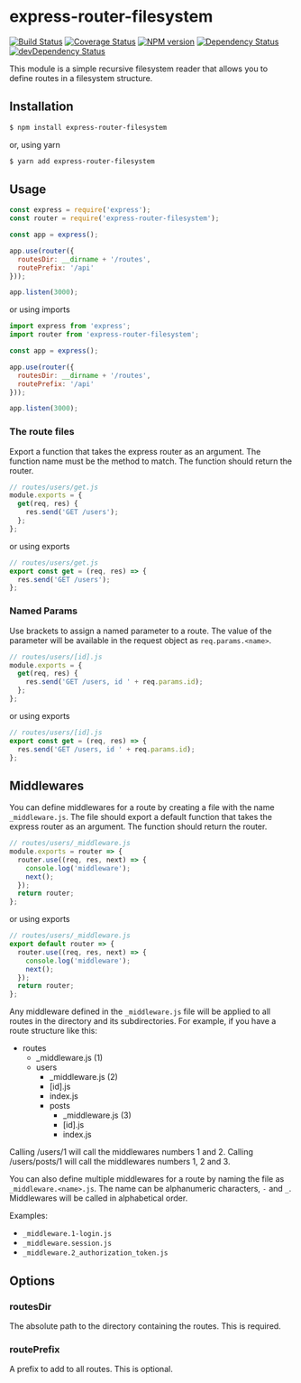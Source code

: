 # express-router-filesystem

[![Build Status](https://travis-ci.org/expressjs/express-router-filesystem.svg?branch=master)](https://travis-ci.org/expressjs/express-router-filesystem)
[![Coverage Status](https://coveralls.io/repos/expressjs/express-router-filesystem/badge.svg?branch=master&service=github)](https://coveralls.io/github/expressjs/express-router-filesystem?branch=master)
[![NPM version](https://badge.fury.io/js/express-router-filesystem.svg)](http://badge.fury.io/js/express-router-filesystem)
[![Dependency Status](https://david-dm.org/expressjs/express-router-filesystem.svg)](https://david-dm.org/expressjs/express-router-filesystem)
[![devDependency Status](https://david-dm.org/expressjs/express-router-filesystem/dev-status.svg)](https://david-dm.org/expressjs/express-router-filesystem#info=devDependencies)

This module is a simple recursive filesystem reader that allows you to define routes in a filesystem structure.

## Installation

```sh
$ npm install express-router-filesystem
```
or, using yarn
```sh
$ yarn add express-router-filesystem
```
## Usage

```js
const express = require('express');
const router = require('express-router-filesystem');

const app = express();

app.use(router({
  routesDir: __dirname + '/routes',
  routePrefix: '/api'
}));

app.listen(3000);
```
or using imports
```js
import express from 'express';
import router from 'express-router-filesystem';

const app = express();

app.use(router({
  routesDir: __dirname + '/routes',
  routePrefix: '/api'
}));

app.listen(3000);
```

### The route files

Export a function that takes the express router as an argument. The function name must be the method to match. The function should return the router.

```js
// routes/users/get.js
module.exports = { 
  get(req, res) {
    res.send('GET /users');
  };
};
```
or using exports
```js
// routes/users/get.js
export const get = (req, res) => {
  res.send('GET /users');
};
```

### Named Params

Use brackets to assign a named parameter to a route. The value of the parameter will be available in the request object as `req.params.<name>`.

```js
// routes/users/[id].js
module.exports = { 
  get(req, res) {
    res.send('GET /users, id ' + req.params.id);
  };
};
```
or using exports
```js
// routes/users/[id].js
export const get = (req, res) => {
  res.send('GET /users, id ' + req.params.id);
};
```

## Middlewares

You can define middlewares for a route by creating a file with the name `_middleware.js`. The file should export a default function that takes the express router as an argument. The function should return the router.

```js
// routes/users/_middleware.js
module.exports = router => {
  router.use((req, res, next) => {
    console.log('middleware');
    next();
  });
  return router;
};
```
or using exports
```js
// routes/users/_middleware.js
export default router => {
  router.use((req, res, next) => {
    console.log('middleware');
    next();
  });
  return router;
};
```

Any middleware defined in the `_middleware.js` file will be applied to all routes in the directory and its subdirectories. For example, if you have a route structure like this:

- routes
  - _middleware.js (1)
  - users
    - _middleware.js (2)
    - [id].js
    - index.js
    - posts
      - _middleware.js (3)
      - [id].js
      - index.js

Calling /users/1 will call the middlewares numbers 1 and 2. Calling /users/posts/1 will call the middlewares numbers 1, 2 and 3.

You can also define multiple middlewares for a route by naming the file as `_middleware.<name>.js`. The name can be alphanumeric characters, `-` and `_`. Middlewares will be called in alphabetical order.

Examples:

- `_middleware.1-login.js`
- `_middleware.session.js`
- `_middleware.2_authorization_token.js`

## Options

### routesDir

The absolute path to the directory containing the routes. This is required.

### routePrefix

A prefix to add to all routes. This is optional.
